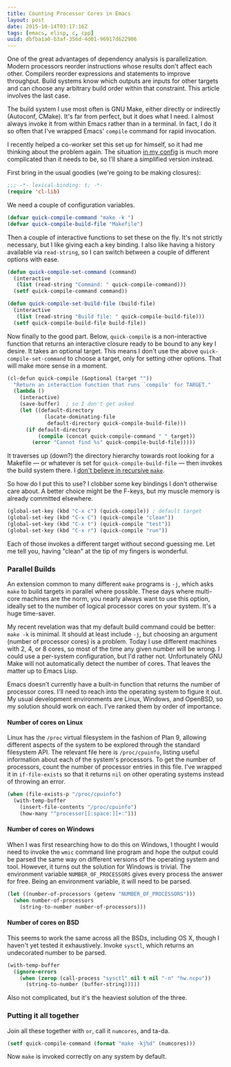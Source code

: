 ```yaml
---
title: Counting Processor Cores in Emacs
layout: post
date: 2015-10-14T03:17:16Z
tags: [emacs, elisp, c, cpp]
uuid: dbfba1a0-b3af-356d-4d01-96917d622906
---
```


One of the great advantages of dependency analysis is parallelization.
Modern processors reorder instructions whose results don't affect each
other. Compilers reorder expressions and statements to improve
throughput. Build systems know which outputs are inputs for other
targets and can choose any arbitrary build order within that
constraint. This article involves the last case.

The build system I use most often is GNU Make, either directly or
indirectly (Autoconf, CMake). It's far from perfect, but it does what
I need. I almost always invoke it from within Emacs rather than in a
terminal. In fact, I do it so often that I've wrapped Emacs' `compile`
command for rapid invocation.

I recently helped a co-worker set this set up for himself, so it had
me thinking about the problem again. The situation [in my
config][config] is much more complicated than it needs to be, so I'll
share a simplified version instead.

First bring in the usual goodies (we're going to be making closures):

~~~cl
;;; -*- lexical-binding: t; -*-
(require 'cl-lib)
~~~

We need a couple of configuration variables.

~~~cl
(defvar quick-compile-command "make -k ")
(defvar quick-compile-build-file "Makefile")
~~~

Then a couple of interactive functions to set these on the fly. It's
not strictly necessary, but I like giving each a key binding. I also
like having a history available via `read-string`, so I can switch
between a couple of different options with ease.

~~~cl
(defun quick-compile-set-command (command)
  (interactive
   (list (read-string "Command: " quick-compile-command)))
  (setf quick-compile-command command))

(defun quick-compile-set-build-file (build-file)
  (interactive
   (list (read-string "Build file: " quick-compile-build-file)))
  (setf quick-compile-build-file build-file))
~~~

Now finally to the good part. Below, `quick-compile` is a
non-interactive function that returns an interactive closure ready to
be bound to any key I desire. It takes an optional target. This means
I don't use the above `quick-compile-set-command` to choose a target,
only for setting other options. That will make more sense in a moment.

~~~cl
(cl-defun quick-compile (&optional (target ""))
  "Return an interaction function that runs `compile' for TARGET."
  (lambda ()
    (interactive)
    (save-buffer)  ; so I don't get asked
    (let ((default-directory
            (locate-dominating-file
             default-directory quick-compile-build-file)))
      (if default-directory
          (compile (concat quick-compile-command " " target))
        (error "Cannot find %s" quick-compile-build-file)))))
~~~

It traverses up (down?) the directory hierarchy towards root looking
for a Makefile — or whatever is set for `quick-compile-build-file`
— then invokes the build system there. I [don't believe in recursive
`make`][harmful].

So how do I put this to use? I clobber some key bindings I don't
otherwise care about. A better choice might be the F-keys, but my
muscle memory is already committed elsewhere.

~~~cl
(global-set-key (kbd "C-x c") (quick-compile)) ; default target
(global-set-key (kbd "C-x C") (quick-compile "clean"))
(global-set-key (kbd "C-x t") (quick-compile "test"))
(global-set-key (kbd "C-x r") (quick-compile "run"))
~~~

Each of those invokes a different target without second guessing me.
Let me tell you, having "clean" at the tip of my fingers is wonderful.

### Parallel Builds

An extension common to many different `make` programs is `-j`, which
asks `make` to build targets in parallel where possible. These days
where multi-core machines are the norm, you nearly always want to use
this option, ideally set to the number of logical processor cores on
your system. It's a huge time-saver.

My recent revelation was that my default build command could be
better: `make -k` is minimal. It should at least include `-j`, but
choosing an argument (number of processor cores) is a problem. Today I
use different machines with 2, 4, or 8 cores, so most of the time any
given number will be wrong. I could use a per-system configuration,
but I'd rather not. Unfortunately GNU Make will not automatically
detect the number of cores. That leaves the matter up to Emacs Lisp.

Emacs doesn't currently have a built-in function that returns the
number of processor cores. I'll need to reach into the operating
system to figure it out. My usual development environments are Linux,
Windows, and OpenBSD, so my solution should work on each. I've ranked
them by order of importance.

#### Number of cores on Linux

Linux has the `/proc` virtual filesystem in the fashion of Plan 9,
allowing different aspects of the system to be explored through the
standard filesystem API. The relevant file here is `/proc/cpuinfo`,
listing useful information about each of the system's processors. To
get the number of processors, count the number of processor entries in
this file. I've wrapped it in `if-file-exists` so that it returns
`nil` on other operating systems instead of throwing an error.

~~~cl
(when (file-exists-p "/proc/cpuinfo")
  (with-temp-buffer
    (insert-file-contents "/proc/cpuinfo")
    (how-many "^processor[[:space:]]+:")))
~~~

#### Number of cores on Windows

When I was first researching how to do this on Windows, I thought I
would need to invoke the `wmic` command line program and hope the
output could be parsed the same way on different versions of the
operating system and tool. However, it turns out the solution for
Windows is trivial. The environment variable `NUMBER_OF_PROCESSORS`
gives every process the answer for free. Being an environment
variable, it will need to be parsed.

~~~cl
(let ((number-of-processors (getenv "NUMBER_OF_PROCESSORS")))
  (when number-of-processors
    (string-to-number number-of-processors)))
~~~

#### Number of cores on BSD

This seems to work the same across all the BSDs, including OS X,
though I haven't yet tested it exhaustively. Invoke `sysctl`, which
returns an undecorated number to be parsed.

~~~cl
(with-temp-buffer
  (ignore-errors
    (when (zerop (call-process "sysctl" nil t nil "-n" "hw.ncpu"))
      (string-to-number (buffer-string)))))
~~~

Also not complicated, but it's the heaviest solution of the three.

### Putting it all together

Join all these together with `or`, call it `numcores`, and ta-da.

~~~cl
(setf quick-compile-command (format "make -kj%d" (numcores)))
~~~

Now `make` is invoked correctly on any system by default.


[harmful]: http://aegis.sourceforge.net/auug97.pdf
[config]: https://github.com/skeeto/.emacs.d
